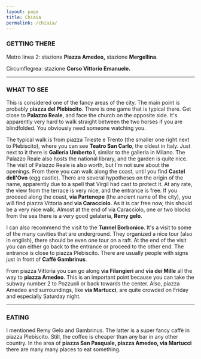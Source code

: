 ```yaml
---
layout: page
title: Chiaia
permalink: /chiaia/
---
```


### GETTING THERE


Metro linea 2: stazione **Piazza Amedeo,** stazione **Mergellina**.


Circumflegrea: stazione **Corso Vittorio Emanuele.**


------------------------------------------------------------------------

### WHAT TO SEE

This is considered one of the fancy areas of the city. The main point is
probably p**iazza del Plebiscito**. There is one game that is typical
there. Get close to **Palazzo Reale**, and face the church on the
opposite side. It's apparently very hard to walk straight between the
two horses if you are blindfolded. You obviously need someone watching
you.


The typical walk is from piazza Trieste e Trento (the smaller one right
next to Plebiscito), where you can see **Teatro San Carlo**, the oldest
in Italy. Just next to it there is **Galleria Umberto I**, similar to
the galleria in Milano. The Palazzo Reale also hosts the national
library, and the garden is quite nice. The visit of Palazzo Reale is
also worth, but I'm not sure about the openings. From there you can walk
along the coast, until you find **Castel dell'Ovo** (egg castle). There
are several hypotheses on the origin of the name, apparently due to a
spell that Virgil had cast to protect it. At any rate, the view from the
terrace is very nice, and the entrance is free. If you proceed along the
coast, **via Partenope** (the ancient name of the city), you will find
piazza Vittoria and **via Caracciolo**. As it is car free now, this
should be a very nice walk. Almost at the end of via Caracciolo, one or
two blocks from the sea there is a very good gelateria, **Remy gelo**.


I can also recommend the visit to the **Tunnel Borbonico**. It's a visit
to some of the many cavities that are underground. They organized a nice
tour (also in english), there should be even one tour on a raft. At the
end of the visit you can either go back to the entrance or proceed to
the other end. The entrance is close to piazza Plebiscito. There are
usually people with signs just in front of **Caffè Gambrinus**.


From piazza Vittoria you can go along **via Filangieri** and **via dei
Mille** all the way to **piazza Amedeo**. This is an important point
because you can take the subway number 2 to Pozzuoli or back towards the
center. Also, piazza Amedeo and surroundings, like **via Martucci**, are
quite crowded on Friday and especially Saturday night.


------------------------------------------------------------------------

### EATING


I mentioned Remy Gelo and Gambrinus. The latter is a super fancy caffè
in piazza Plebiscito. Still, the coffee is cheaper than any bar in any
other country. In the area of **piazza San Pasquale, piazza Amedeo, via
Martucci** there are many many places to eat something.
